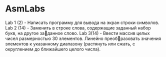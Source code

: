 # AsmLabs

Lab 1 (2) - Написать программу для вывода на экран строки символов.
Lab 2 (14) - Заменить в строке слова, содержащие заданный набор букв, на другое заданное слово.
Lab 3(14) - Ввести массив целых чисел размерностью 30 элементов. Линейно преобразовать значения элементов к указанному диапазону (растянуть или 
сжать, с округлением до ближайшего целого числа).
